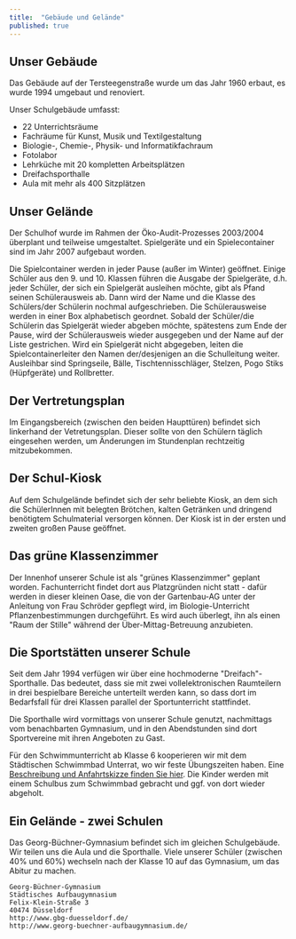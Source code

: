 ```yaml
---
title:  "Gebäude und Gelände"
published: true
---
```


## Unser Gebäude

Das Gebäude auf der Tersteegenstraße wurde um das Jahr 1960 erbaut, es wurde 1994 umgebaut und renoviert. 

Unser Schulgebäude umfasst:

- 22 Unterrichtsräume
- Fachräume für Kunst, Musik und Textilgestaltung
- Biologie-, Chemie-, Physik- und Informatikfachraum
- Fotolabor
- Lehrküche mit 20 kompletten Arbeitsplätzen
- Dreifachsporthalle
- Aula mit mehr als 400 Sitzplätzen 

## Unser Gelände

Der Schulhof wurde im Rahmen der Öko-Audit-Prozesses 2003/2004 überplant und teilweise umgestaltet. Spielgeräte und ein Spielecontainer sind im Jahr 2007 aufgebaut worden.

Die Spielcontainer werden in jeder Pause (außer im Winter) geöffnet. Einige Schüler aus den 9. und 10. Klassen führen die Ausgabe der Spielgeräte, d.h. jeder Schüler, der sich ein Spielgerät ausleihen möchte, gibt als Pfand seinen Schülerausweis ab. Dann wird der Name und die Klasse des Schülers/der Schülerin nochmal aufgeschrieben. Die Schülerausweise werden in einer Box alphabetisch geordnet. Sobald der Schüler/die Schülerin das Spielgerät wieder abgeben möchte, spätestens zum Ende der Pause, wird der Schülerausweis wieder ausgegeben und der Name auf der Liste gestrichen. Wird ein Spielgerät nicht abgegeben, leiten die Spielcontainerleiter den Namen der/desjenigen an die Schulleitung weiter. Ausleihbar sind Springseile, Bälle, Tischtennisschläger, Stelzen, Pogo Stiks (Hüpfgeräte) und Rollbretter. 

## Der Vertretungsplan

Im Eingangsbereich (zwischen den beiden Haupttüren) befindet sich linkerhand der Vetretungsplan. Dieser sollte von den Schülern täglich eingesehen werden, um Änderungen im Stundenplan rechtzeitig mitzubekommen.  

## Der Schul-Kiosk

Auf dem Schulgelände befindet sich der sehr beliebte Kiosk, an dem sich die SchülerInnen mit belegten Brötchen, kalten Getränken und dringend benötigtem Schulmaterial versorgen können. Der Kiosk ist in der ersten und zweiten großen Pause geöffnet. 

## Das grüne Klassenzimmer

Der Innenhof unserer Schule ist als "grünes Klassenzimmer" geplant worden. Fachunterricht findet dort aus Platzgründen nicht statt - dafür werden in dieser kleinen Oase, die von der Gartenbau-AG unter der Anleitung von Frau Schröder gepflegt wird, im Biologie-Unterricht Pflanzenbestimmungen durchgeführt. Es wird auch überlegt, ihn als einen "Raum der Stille" während der Über-Mittag-Betreuung anzubieten. 

## Die Sportstätten unserer Schule

Seit dem Jahr 1994 verfügen wir über eine hochmoderne "Dreifach"-Sporthalle. Das bedeutet, dass sie mit zwei vollelektronischen Raumteilern in drei bespielbare Bereiche unterteilt werden kann, so dass dort im Bedarfsfall für drei Klassen parallel der Sportunterricht stattfindet.

Die Sporthalle wird vormittags von unserer Schule genutzt, nachmittags vom benachbarten Gymnasium, und in den Abendstunden sind dort Sportvereine mit ihren Angeboten zu Gast. 

Für den Schwimmunterricht ab Klasse 6 kooperieren wir mit dem Städtischen Schwimmbad Unterrat, wo wir feste Übungszeiten haben. Eine [Beschreibung und Anfahrtskizze finden Sie hier](http://www.baeder-duesseldorf.de/baeder-und-saunen/hallenbaeder-mit-sauna/gartenhallenbad-unterrath/anfahrt-und-kontakt/). Die Kinder werden mit einem Schulbus zum Schwimmbad gebracht und ggf. von dort wieder abgeholt. 

## Ein Gelände - zwei Schulen

Das Georg-Büchner-Gymnasium befindet sich im gleichen Schulgebäude. Wir teilen uns die Aula und die Sporthalle. Viele unserer Schüler (zwischen 40% und 60%) wechseln nach der Klasse 10 auf das Gymnasium, um das Abitur zu machen. 

	Georg-Büchner-Gymnasium
	Städtisches Aufbaugymnasium
	Felix-Klein-Straße 3
	40474 Düsseldorf
	http://www.gbg-duesseldorf.de/
	http://www.georg-buechner-aufbaugymnasium.de/


